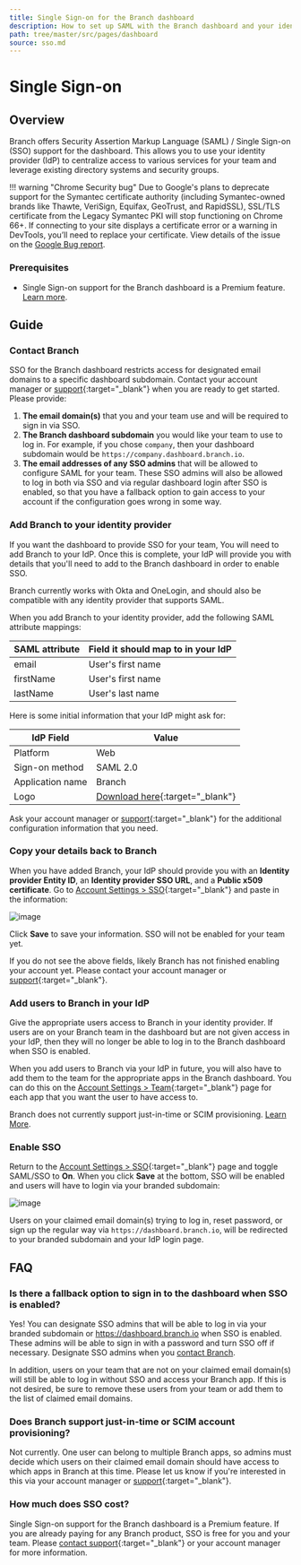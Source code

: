 ```yaml
---
title: Single Sign-on for the Branch dashboard
description: How to set up SAML with the Branch dashboard and your identity provider.
path: tree/master/src/pages/dashboard
source: sso.md
---
```

# Single Sign-on

## Overview

Branch offers Security Assertion Markup Language (SAML) / Single Sign-on (SSO) support for the dashboard. This allows you to use your identity provider (IdP) to centralize access to various services for your team and leverage existing directory systems and security groups.

!!! warning "Chrome Security bug"
    Due to Google's plans to deprecate support for the Symantec certificate authority (including Symantec-owned brands like Thawte, VeriSign, Equifax, GeoTrust, and RapidSSL), SSL/TLS certificate from the Legacy Symantec PKI will stop functioning on Chrome 66+. If connecting to your site displays a certificate error or a warning in DevTools, you’ll need to replace your certificate. View details of the issue on the [Google Bug report](https://security.googleblog.com/2018/03/distrust-of-symantec-pki-immediate.html).

### Prerequisites

- Single Sign-on support for the Branch dashboard is a Premium feature. [Learn more](#how-much-does-sso-cost).

## Guide

### Contact Branch

SSO for the Branch dashboard restricts access for designated email domains to a specific dashboard subdomain. Contact your account manager or [support](https://support.branch.io/support/tickets/new){:target="\_blank"} when you are ready to get started. Please provide:

1. **The email domain(s)** that you and your team use and will be required to sign in via SSO.
1. **The Branch dashboard subdomain** you would like your team to use to log in. For example, if you chose `company`, then your dashboard subdomain would be `https://company.dashboard.branch.io`. 
1. **The email addresses of any SSO admins** that will be allowed to configure SAML for your team. These SSO admins will also be allowed to log in both via SSO and via regular dashboard login after SSO is enabled, so that you have a fallback option to gain access to your account if the configuration goes wrong in some way.

### Add Branch to your identity provider

If you want the dashboard to provide SSO for your team, You will need to add Branch to your IdP. Once this is complete, your IdP will provide you with details that you'll need to add to the Branch dashboard in order to enable SSO.

Branch currently works with Okta and OneLogin, and should also be compatible with any identity provider that supports SAML. 

When you add Branch to your identity provider, add the following SAML attribute mappings:

| SAML attribute | Field it should map to in your IdP 
| --- | ---
| email | User's first name
| firstName | User's first name
| lastName | User's last name

Here is some initial information that your IdP might ask for:

| IdP Field | Value
| --- | ---
| Platform | Web
| Sign-on method | SAML 2.0
| Application name | Branch
| Logo | [Download here](https://branch.io/press/#kit){:target="\_blank"} 

Ask your account manager or [support](https://support.branch.io/support/tickets/new){:target="\_blank"} for the additional configuration information that you need.

### Copy your details back to Branch

When you have added Branch, your IdP should provide you with an **Identity provider Entity ID**, an **Identity provider SSO URL**, and a **Public x509 certificate**. Go to [Account Settings > SSO](https://dashboard.branch.io/account-settings/sso){:target="\_blank"} and paste in the information:

![image](/img/pages/dashboard/sso/configure-saml.png)

Click **Save** to save your information. SSO will not be enabled for your team yet.

If you do not see the above fields, likely Branch has not finished enabling your account yet. Please contact your account manager or [support](https://support.branch.io/support/tickets/new){:target="\_blank"}.

### Add users to Branch in your IdP

Give the appropriate users access to Branch in your identity provider. If users are on your Branch team in the dashboard but are not given access in your IdP, then they will no longer be able to log in to the Branch dashboard when SSO is enabled.

When you add users to Branch via your IdP in future, you will also have to add them to the team for the appropriate apps in the Branch dashboard. You can do this on the [Account Settings > Team](https://dashboard.branch.io/account-settings/team){:target="\_blank"} page for each app that you want the user to have access to.

Branch does not currently support just-in-time or SCIM provisioning. [Learn More](#does-branch-support-just-in-time-or-scim-account-provisioning).

### Enable SSO

Return to the [Account Settings > SSO](https://dashboard.branch.io/account-settings/sso){:target="\_blank"} page and toggle SAML/SSO to **On**. When you click **Save** at the bottom, SSO will be enabled and users will have to login via your branded subdomain:

![image](/img/pages/dashboard/sso/enable-saml.png)

Users on your claimed email domain(s) trying to log in, reset password, or sign up the regular way via `https://dashboard.branch.io`, will be redirected to your branded subdomain and your IdP login page.

## FAQ

### Is there a fallback option to sign in to the dashboard when SSO is enabled?

Yes! You can designate SSO admins that will be able to log in via your branded subdomain or https://dashboard.branch.io when SSO is enabled. These admins will be able to sign in with a password and turn SSO off if necessary. Designate SSO admins when you [contact Branch](#contact-branch).

In addition, users on your team that are not on your claimed email domain(s) will still be able to log in without SSO and access your Branch app. If this is not desired, be sure to remove these users from your team or add them to the list of claimed email domains.

### Does Branch support just-in-time or SCIM account provisioning?

Not currently. One user can belong to multiple Branch apps, so admins must decide which users on their claimed email domain should have access to which apps in Branch at this time. Please let us know if you're interested in this via your account manager or [support](https://support.branch.io/support/tickets/new){:target="\_blank"}.

### How much does SSO cost?

Single Sign-on support for the Branch dashboard is a Premium feature. If you are already paying for any Branch product, SSO is free for you and your team. Please [contact support](https://support.branch.io/support/tickets/new){:target="\_blank"} or your account manager for more information.
